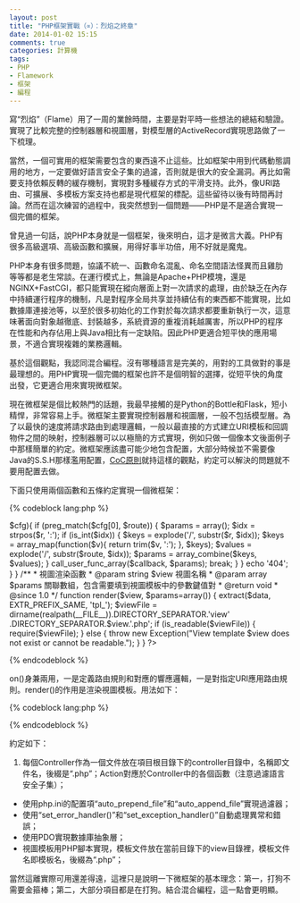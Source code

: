 ```yaml
---
layout: post
title: "PHP框架實戰（∝）：烈焰之終章"
date: 2014-01-02 15:15
comments: true
categories: 計算機
tags:
- PHP
- Flamework
- 框架
- 編程
---
```


寫“烈焰”（Flame）用了一周的業餘時間，主要是對平時一些想法的總結和驗證。實現了比較完整的控制器層和視圖層，對模型層的ActiveRecord實現思路做了一下梳理。

當然，一個可實用的框架需要包含的東西遠不止這些。比如框架中用到代碼動態調用的地方，一定要做好語言安全子集的過濾，否則就是很大的安全漏洞。再比如需要支持依賴反轉的緩存機制，實現對多種緩存方式的平滑支持。此外，像URI路由、可擴展、多模板方案支持也都是現代框架的標配。這些留待以後有時間再討論。然而在這次練習的過程中，我突然想到一個問題——PHP是不是適合實現一個完備的框架。

曾見過一句話，說PHP本身就是一個框架，後來明白，這才是微言大義。PHP有很多高級選項、高級函數和擴展，用得好事半功倍，用不好就是魔鬼。

PHP本身有很多問題，協議不統一、函數命名混亂、命名空間語法怪異而且雞肋等等都是老生常談。在運行模式上，無論是Apache+PHP模塊，還是NGINX+FastCGI，都只能實現在縱向層面上對一次請求的處理，由於缺乏在內存中持續運行程序的機制，凡是對程序全局共享並持續佔有的東西都不能實現，比如數據庫連接池等，以至於很多初始化的工作對於每次請求都要重新執行一次，這意味著面向對象越徹底、封裝越多，系統資源的重複消耗越厲害，所以PHP的程序在性能和內存佔用上與Java相比有一定缺陷。因此PHP更適合短平快的應用場景，不適合實現複雜的業務邏輯。

基於這個觀點，我認同混合編程。沒有哪種語言是完美的，用對的工具做對的事是最理想的。用PHP實現一個完備的框架也許不是個明智的選擇，從短平快的角度出發，它更適合用來實現微框架。

現在微框架是個比較熱門的話題，我最早接觸的是Python的Bottle和Flask，短小精悍，非常容易上手。微框架主要實現控制器層和視圖層，一般不包括模型層。為了以最快的速度將請求路由到處理邏輯，一般以最直接的方式建立URI模板和回調物件之間的映射，控制器層可以以極簡的方式實現，例如只做一個像本文後面例子中那樣簡單的約定。微框架應該盡可能少地包含配置，大部分時候並不需要像Java的S.S.H那樣濫用配置，[CoC原則](http://en.wikipedia.org/wiki/Convention_over_configuration)就持這樣的觀點，約定可以解決的問題就不要用配置去做。

下面只使用兩個函數和五條約定實現一個微框架：

{% codeblock lang:php %}
<?php
/**
 * 路由定義與應用
 * @param string $route 用作定義路由規則時，此參數為模板字符串，
 *     使用冒號加參數名作為參數佔位符，例如：
 *         on('/post/edit/:id', function($id){});
 *     用做應用路由規則時，此參數為URI，例如：
 *         on($_SERVER['REQUEST_URI']);
 * @param callable $callback 路由規則的回調邏輯，如果路由規則中
 *     含有參數佔位符，回調中需存在同名的參數；當函數作為應用路
 *     由規則使用時，此參數不指定
 * @return void
 * @since 1.0
 */
function on($route, $callback) 
{
    static $routes = array();
    $regex = '#'.preg_replace('#:[^\/]+#', '.*', $route).'#';
    $routes[$route] = array($regex, $callback);
    if (is_null($callback)) {
        foreach ($routes as $r=>$cfg){
            if (preg_match($cfg[0], $route)) {
                $params = array();
                $idx = strpos($r, ':');
                if (is_int($idx)) {
                    $keys = explode('/', substr($r, $idx));
                    $keys = array_map(function($v){ return trim($v, ':'); }, $keys);
                    $values = explode('/', substr($route, $idx));
                    $params = array_combine($keys, $values);
                }
                call_user_func_array($callback, $params);
                break;
            }
        }
        echo '404';
    } 
}

/**
 * 視圖渲染函數
 * @param string $view 視圖名稱
 * @param array $params 關聯數組，包含需要填到視圖模板中的參數鍵值對
 * @return void
 * @since 1.0
 */
function render($view, $params=array()) 
{
    extract($data, EXTR_PREFIX_SAME, 'tpl_');
    $viewFile = dirname(realpath(__FILE__)).DIRECTORY_SEPARATOR.'view'
        .DIRECTORY_SEPARATOR.$view.'.php';
    if (is_readable($viewFile)) {
        require($viewFile);
    } else {
        throw new Exception("View template $view does not exist or cannot be readable.");
    }
}
?>
{% endcodeblock %}

on()身兼兩用，一是定義路由規則和對應的響應邏輯，一是對指定URI應用路由規則。render()的作用是渲染視圖模板。用法如下：

{% codeblock lang:php %}
<?php
include 'micro.php';

on('/post/save', function(){
    echo "Post saved.\n";
});

on('/mail/send/:address/:title', function($address, $title){
    echo "write letter to $address with title $title\n";
});

on($_SERVER['REQUEST_URI']);
?>
{% endcodeblock %}

約定如下：

  1. 每個Controller作為一個文件放在項目根目錄下的controller目錄中，名稱即文件名，後綴是“.php”；Action對應於Controller中的各個函數（注意過濾語言安全子集）；
  - 使用php.ini的配置項“auto_prepend_file”和“auto_append_file”實現過濾器；
  - 使用“set_error_handler()”和“set_exception_handler()”自動處理異常和錯誤；
  - 使用PDO實現數據庫抽象層；
  - 視圖模板用PHP腳本實現，模板文件放在當前目錄下的view目錄裡，模板文件名即模板名，後綴為“.php”；

當然這離實際可用還差得遠，這裡只是說明一下微框架的基本理念：第一，打狗不需要金箍棒；第二，大部分項目都是在打狗。結合混合編程，這一點會更明顯。
